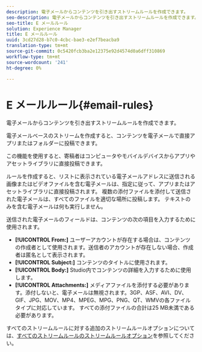 ```yaml
---
description: 電子メールからコンテンツを引き出すストリームルールを作成できます。
seo-description: 電子メールからコンテンツを引き出すストリームルールを作成できます。
seo-title: E メールルール
solution: Experience Manager
title: E メールルール
uuid: 3cd27d28-b7c0-4cbc-bae3-e2ef7beacba9
translation-type: tm+mt
source-git-commit: 0c5420fcb3ba2e12375e92d4574d0a6dff310869
workflow-type: tm+mt
source-wordcount: '241'
ht-degree: 0%

---
```



# E メールルール{#email-rules}

電子メールからコンテンツを引き出すストリームルールを作成できます。

電子メールベースのストリームを作成すると、コンテンツを電子メールで直接アプリまたはフォルダーに投稿できます。

この機能を使用すると、寄稿者はコンピュータやモバイルデバイスからアプリやアセットライブラリに直接投稿できます。

ルールを作成すると、リストに表示されている電子メールアドレスに送信される画像またはビデオファイルを含む電子メールは、指定に従って、アプリまたはアセットライブラリに直接投稿されます。 複数の添付ファイルを添付して送信された電子メールは、すべてのファイルを適切な場所に投稿します。 テキストのみを含む電子メールは何も実行しません。

送信された電子メールのフィールドは、コンテンツの次の項目を入力するために使用されます。

* **[!UICONTROL From:]** ユーザーアカウントが存在する場合は、コンテンツの作成者として使用されます。送信者のアカウントが存在しない場合、作成者は匿名として表示されます。
* **[!UICONTROL Subject:]** コンテンツのタイトルに使用されます。
* **[!UICONTROL Body:]** Studio内でコンテンツの詳細を入力するために使用します。
* **[!UICONTROL Attachments:]** メディアファイルを添付する必要があります。添付しないと、電子メールは無視されます。3GP、ASF、AVI、DV、GIF、JPG、MOV、MP4、MPEG、MPG、PNG、QT、WMVの各ファイルタイプに対応しています。 すべての添付ファイルの合計は25 MB未満である必要があります。

すべてのストリームルールに対する追加のストリームルールオプションについては、[すべてのストリームルールのストリームルールオプション](../c-streams/c-stream-rule-options-for-all-stream-rules.md#c_stream_rule_options_for_all_stream_rules)を参照してください。
